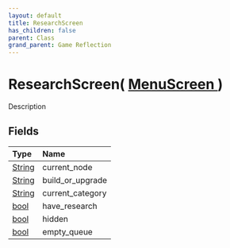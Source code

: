 ```yaml
---
layout: default
title: ResearchScreen
has_children: false
parent: Class
grand_parent: Game Reflection
---
```

# ResearchScreen( [ MenuScreen ](/riftbreaker-wiki/docs/game-reflection/classes/menu_screen/) )
Description 

## Fields

| Type | Name |
|:----------|:--------------|
| [String](/riftbreaker-wiki/docs/game-reflection/components/string/) | current_node |
| [String](/riftbreaker-wiki/docs/game-reflection/components/string/) | build_or_upgrade |
| [String](/riftbreaker-wiki/docs/game-reflection/components/string/) | current_category |
| [bool](/riftbreaker-wiki/docs/game-reflection/components/bool/) | have_research |
| [bool](/riftbreaker-wiki/docs/game-reflection/components/bool/) | hidden |
| [bool](/riftbreaker-wiki/docs/game-reflection/components/bool/) | empty_queue |

